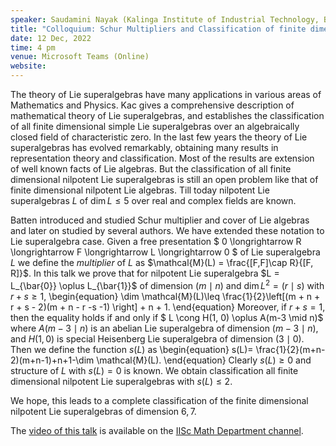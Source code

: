 ```yaml
---
speaker: Saudamini Nayak (Kalinga Institute of Industrial Technology, Bhubaneswar)
title: "Colloquium: Schur Multipliers and Classification of finite dimensional nilpotent Lie superalgebras"
date: 12 Dec, 2022
time: 4 pm
venue: Microsoft Teams (Online)
website: 
---
```


The theory of Lie superalgebras have many applications in various areas
of Mathematics and Physics. Kac gives a comprehensive description of
mathematical theory of Lie superalgebras, and establishes the
classification of all finite dimensional simple Lie superalgebras over an
algebraically closed field of characteristic zero. In the last few years
the theory of Lie superalgebras has evolved remarkably, obtaining many
results in representation theory and classification. Most of the results
are extension of well known facts of Lie algebras. But the classification
of all finite dimensional nilpotent Lie superalgebras is still an open
problem like that of finite dimensional nilpotent Lie algebras. Till
today nilpotent Lie superalgebras $L$ of $\dim L \leq 5$ over real and
complex fields are known.

Batten introduced and studied Schur multiplier and cover of Lie algebras
and later on studied by several authors. We have extended these notation
to Lie superalgebra case. Given a free presentation $ 0 \longrightarrow R
\longrightarrow F \longrightarrow L \longrightarrow 0 $ of Lie
superalgebra $L$ we define the _multiplier_ of $L$ as $\mathcal{M}(L) =
\frac{[F,F]\cap R}{[F, R]}$. In this talk we prove that for nilpotent Lie
superalgebra $L = L_{\bar{0}} \oplus L_{\bar{1}}$  of dimension $(m\mid
n)$ and $\dim L^2= (r\mid s)$ with $r+s \geq 1$,
\begin{equation}
\dim \mathcal{M}(L)\leq \frac{1}{2}\left[(m + n + r + s - 2)(m + n - r -s -1) \right] + n + 1.
\end{equation}
Moreover, if $r+s = 1$, then the equality holds if and only if $ L \cong
H(1, 0) \oplus A(m-3 \mid n)$
where $A(m-3 \mid n)$ is an abelian Lie superalgebra of dimension $(m-3
\mid n)$,  and $H(1, 0)$ is special Heisenberg Lie superalgebra of
dimension $(3 \mid 0)$. Then we define the function $s(L)$ as 
\begin{equation}
s(L)= \frac{1}{2}(m+n-2)(m+n-1)+n+1-\dim \mathcal{M}(L).
\end{equation}
Clearly $s(L) \geq 0$ and structure of $L$ with $s(L)=0$ is known. We
obtain classification all finite dimensional nilpotent Lie superalgebras
with $s(L) \leq 2$.  
 
We hope, this leads to a complete classification of the finite
dimensional nilpotent Lie superalgebras of dimension $6,7$.

The [video of this talk](https://www.youtube.com/watch?v=lAsjSsEyVQI&list=PLQXtaLhI1-1ql_pkG5ro-E5JB8Et9WKMq) is available
on the [IISc Math Department channel](https://www.youtube.com/channel/UCR5Igvq9HScQKlPr-0coSIg/playlists).


